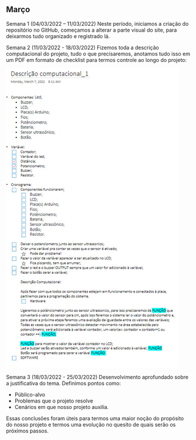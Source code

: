 ## Março
Semana 1 (04/03/2022 – 11/03/2022)
Neste período, iniciamos a criação do repositório no GitHub, começamos a alterar a parte visual do site, para deixarmos tudo organizado e registrado lá.

Semana 2 (11/03/2022 - 18/03/2022)
Fizemos toda a descrição computacional do projeto, tudo o que precisaremos, anotamos tudo isso em um PDF em formato de checklist para termos controle ao longo do projeto:

![descrição computacional](./img/mar_01.png)

Semana 3 (18/03/2022 - 25/03/2022)
Desenvolvimento aprofundado sobre a justificativa do tema. Definimos pontos como:
* Público-alvo
* Problemas que o projeto resolve
* Cenários em que nosso projeto auxilia.

Essas conclusões foram úteis para termos uma maior noção do propósito do nosso projeto e termos uma evolução no quesito de quais serão os próximos passos.
